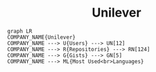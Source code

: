 <h1 align="center">Unilever</h1>

```mermaid
graph LR
COMPANY_NAME{Unilever}
COMPANY_NAME ---> U{Users} ---> UN[12]
COMPANY_NAME ---> R{Repositories} ---> RN[124]
COMPANY_NAME ---> G{Gists} ---> GN[5]
COMPANY_NAME ---> ML{Most Used<br>Languages}
```
